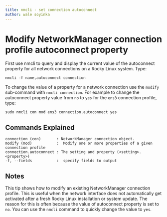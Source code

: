 ```yaml
---
title: nmcli - set connection autoconnect 
author: wale soyinka
---
```


# Modify NetworkManager connection profile autoconnect property

First use nmcli to query and display the current value of the autoconnect property for all network connections on a Rocky Linux system. Type:

```
nmcli -f name,autoconnect connection 
```

To change the value of a property for a network connection use the `modify` sub-command with `nmcli connection`. 
For example to change the autoconnect property value from `no` to `yes` for the `ens3` connection profile, type:

```
sudo nmcli con mod ens3 connection.autoconnect yes
```

## Commands Explained

```
connection (con)       : NetworkManager connection object. 
modify (mod)           :  Modify one or more properties of a given connection profile
connection.autoconnect : The setting and property (<setting>.<property>)
-f, --fields           :  specify fields to output

```

## Notes

This tip shows how to modify an existing NetworkManager connection profile. This is useful when the network interface does not automatically get activated after a fresh Rocky Linux installation or system update. 
The reason for this is often because the value of autoconnect property is set to `no`. You can use the `nmcli` command to quickly change the value to `yes`.  
